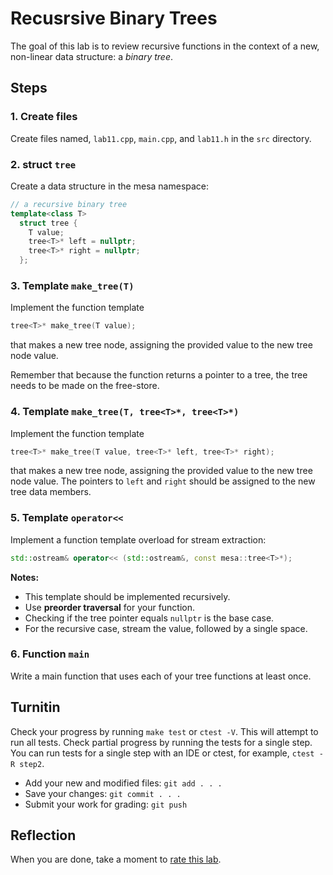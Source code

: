# Recusrsive Binary Trees

The goal of this lab is to review recursive functions
in the context of a new, non-linear data structure:
a *binary tree*.

## Steps

### 1. Create files
Create files named, `lab11.cpp`, `main.cpp`, and `lab11.h`
in the `src` directory.

### 2. struct `tree`
Create a data structure in the mesa namespace:

```cpp
// a recursive binary tree
template<class T>
  struct tree {
    T value;
    tree<T>* left = nullptr;
    tree<T>* right = nullptr;
  };
```

### 3. Template `make_tree(T)`
Implement the function template 

```cpp
tree<T>* make_tree(T value);
```

that makes a new tree node, assigning the provided value to
the new tree node value.

Remember that because the function returns a pointer to a tree,
the tree needs to be made on the free-store.

### 4. Template `make_tree(T, tree<T>*, tree<T>*)`
Implement the function template 

```cpp
tree<T>* make_tree(T value, tree<T>* left, tree<T>* right);
```

that makes a new tree node, assigning the provided value to
the new tree node value.
The pointers to `left` and `right` should be assigned to the
new tree data members.

### 5. Template `operator<<`
Implement a function template overload for stream extraction:

```cpp
std::ostream& operator<< (std::ostream&, const mesa::tree<T>*);
```

**Notes:**

- This template should be implemented recursively.
- Use **preorder traversal** for your function.
- Checking if the tree pointer equals `nullptr` is the base case.
- For the recursive case, stream the value, followed by a single space.

### 6. Function `main`
Write a main function that uses each of your tree functions at least once.

## Turnitin
Check your progress by running `make test` or `ctest -V`.
This will attempt to run all tests.
Check partial progress by running the tests for a single step.
You can run tests for a single step with an IDE or ctest,
for example, `ctest -R step2`.

- Add your new and modified files: `git add . . . `
- Save your changes: `git commit . . . `
- Submit your work for grading: `git push`

## Reflection
When you are done, take a moment to 
[rate this lab](https://forms.gle/HEcUUSRpVnBWhPRT9).
